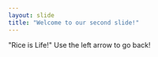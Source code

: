 ```yaml
---
layout: slide
title: "Welcome to our second slide!"
---
```

"Rice is Life!"
Use the left arrow to go back!

